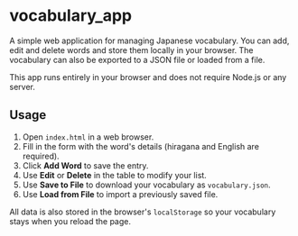 # vocabulary_app

A simple web application for managing Japanese vocabulary. You can add, edit and delete words and store them locally in your browser. The vocabulary can also be exported to a JSON file or loaded from a file.

This app runs entirely in your browser and does not require Node.js or any server.

## Usage

1. Open `index.html` in a web browser.
2. Fill in the form with the word's details (hiragana and English are required).
3. Click **Add Word** to save the entry.
4. Use **Edit** or **Delete** in the table to modify your list.
5. Use **Save to File** to download your vocabulary as `vocabulary.json`.
6. Use **Load from File** to import a previously saved file.

All data is also stored in the browser's `localStorage` so your vocabulary stays when you reload the page.
